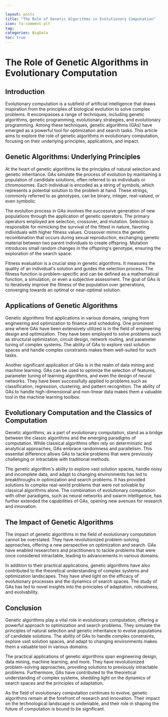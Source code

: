 ```yaml
---

layout: posts
title: "The Role of Genetic Algorithms in Evolutionary Computation"
icon: fa-comment-alt
tag:      
categories: BigData
toc: true
---
```




# The Role of Genetic Algorithms in Evolutionary Computation

## Introduction

Evolutionary computation is a subfield of artificial intelligence that draws inspiration from the principles of biological evolution to solve complex problems. It encompasses a range of techniques, including genetic algorithms, genetic programming, evolutionary strategies, and evolutionary programming. Among these techniques, genetic algorithms (GAs) have emerged as a powerful tool for optimization and search tasks. This article aims to explore the role of genetic algorithms in evolutionary computation, focusing on their underlying principles, applications, and impact.

## Genetic Algorithms: Underlying Principles

At the heart of genetic algorithms lie the principles of natural selection and genetic inheritance. GAs simulate the process of evolution by maintaining a population of candidate solutions, often referred to as individuals or chromosomes. Each individual is encoded as a string of symbols, which represents a potential solution to the problem at hand. These strings, commonly referred to as genotypes, can be binary, integer, real-valued, or even symbolic.

The evolution process in GAs involves the successive generation of new populations through the application of genetic operators. The primary operators employed are selection, crossover, and mutation. Selection is responsible for mimicking the survival of the fittest in nature, favoring individuals with higher fitness values. Crossover mimics the genetic recombination that occurs during sexual reproduction, exchanging genetic material between two parent individuals to create offspring. Mutation introduces small random changes in the offspring's genotype, ensuring the exploration of the search space.

Fitness evaluation is a crucial step in genetic algorithms. It measures the quality of an individual's solution and guides the selection process. The fitness function is problem-specific and can be defined as a mathematical function, a simulation, or even a subjective assessment. The goal of GAs is to iteratively improve the fitness of the population over generations, converging towards an optimal or near-optimal solution.

## Applications of Genetic Algorithms

Genetic algorithms find applications in various domains, ranging from engineering and optimization to finance and scheduling. One prominent area where GAs have been extensively utilized is in the field of engineering design and optimization. They have been employed to solve problems such as structural optimization, circuit design, network routing, and parameter tuning of complex systems. The ability of GAs to explore vast solution spaces and handle complex constraints makes them well-suited for such tasks.

Another significant application of GAs is in the realm of data mining and machine learning. GAs can be used to optimize the selection of features, parameter tuning of learning algorithms, and even the design of neural networks. They have been successfully applied to problems such as classification, regression, clustering, and pattern recognition. The ability of GAs to handle high-dimensional and non-linear data makes them a valuable tool in the machine learning toolbox.

## Evolutionary Computation and the Classics of Computation

Genetic algorithms, as a part of evolutionary computation, stand as a bridge between the classic algorithms and the emerging paradigms of computation. While classical algorithms often rely on deterministic and analytical approaches, GAs embrace randomness and parallelism. This essential difference allows GAs to tackle problems that were previously challenging or intractable with traditional methods.

The genetic algorithm's ability to explore vast solution spaces, handle noisy and incomplete data, and adapt to changing environments has led to breakthroughs in optimization and search problems. It has provided solutions to complex real-world problems that were not solvable by classical algorithms alone. The combination of evolutionary computation with other paradigms, such as neural networks and swarm intelligence, has further extended the capabilities of GAs, opening new avenues for research and innovation.

## The Impact of Genetic Algorithms

The impact of genetic algorithms in the field of evolutionary computation cannot be overstated. They have revolutionized problem-solving approaches, offering a new perspective on optimization and search. GAs have enabled researchers and practitioners to tackle problems that were once considered intractable, leading to advancements in various domains.

In addition to their practical applications, genetic algorithms have also contributed to the theoretical understanding of complex systems and optimization landscapes. They have shed light on the efficacy of evolutionary processes and the dynamics of search spaces. The study of GAs has led to novel insights into the principles of adaptation, robustness, and evolvability.

## Conclusion

Genetic algorithms play a vital role in evolutionary computation, offering a powerful approach to optimization and search problems. They simulate the principles of natural selection and genetic inheritance to evolve populations of candidate solutions. The ability of GAs to handle complex constraints, explore vast solution spaces, and adapt to changing environments makes them a valuable tool in various domains.

The practical applications of genetic algorithms span engineering design, data mining, machine learning, and more. They have revolutionized problem-solving approaches, providing solutions to previously intractable problems. Furthermore, GAs have contributed to the theoretical understanding of complex systems, shedding light on the dynamics of search spaces and the principles of adaptation.

As the field of evolutionary computation continues to evolve, genetic algorithms remain at the forefront of research and innovation. Their impact on the technological landscape is undeniable, and their role in shaping the future of computation is bound to be significant.